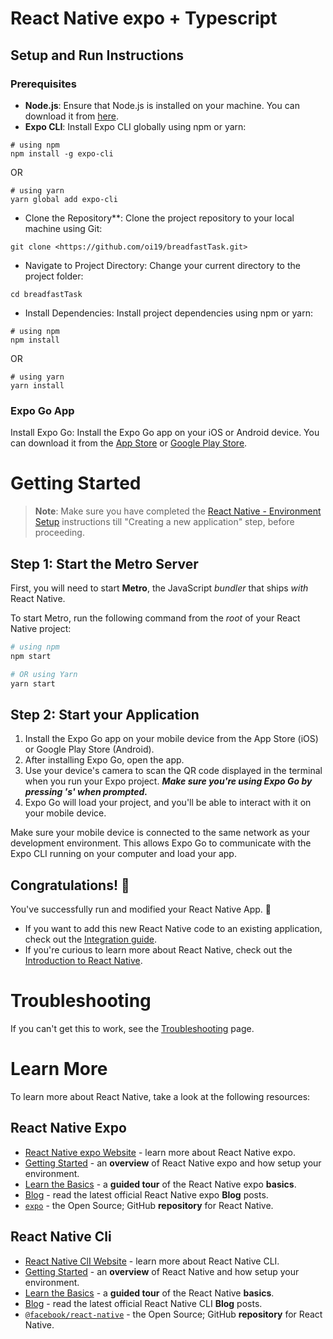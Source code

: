 # React Native expo + Typescript

## Setup and Run Instructions

### Prerequisites

- **Node.js**: Ensure that Node.js is installed on your machine. You can download it from [here](https://nodejs.org/).
- **Expo CLI**: Install Expo CLI globally using npm or yarn:

```shell script
# using npm
npm install -g expo-cli
```

OR

```shell script
# using yarn
yarn global add expo-cli
```

- Clone the Repository\*\*: Clone the project repository to your local machine using Git:

```shell script
git clone <https://github.com/oi19/breadfastTask.git>
```

- Navigate to Project Directory: Change your current directory to the project folder:

```shell script
cd breadfastTask
```

- Install Dependencies: Install project dependencies using npm or yarn:

```shell script
# using npm
npm install
```

OR

```shell script
# using yarn
yarn install
```

### Expo Go App

Install Expo Go: Install the Expo Go app on your iOS or Android device. You can download it from the [App Store](https://apps.apple.com/us/app/expo-go/id982107779) or [Google Play Store](https://play.google.com/store/apps/details?id=host.exp.exponent&hl=en&gl=US).

# Getting Started

> **Note**: Make sure you have completed the [React Native - Environment Setup](https://reactnative.dev/docs/environment-setup) instructions till "Creating a new application" step, before proceeding.

## Step 1: Start the Metro Server

First, you will need to start **Metro**, the JavaScript _bundler_ that ships _with_ React Native.

To start Metro, run the following command from the _root_ of your React Native project:

```bash
# using npm
npm start

# OR using Yarn
yarn start
```

## Step 2: Start your Application

1. Install the Expo Go app on your mobile device from the App Store (iOS) or Google Play Store (Android).
2. After installing Expo Go, open the app.
3. Use your device's camera to scan the QR code displayed in the terminal when you run your Expo project. **_Make sure you're using Expo Go by pressing 's' when prompted._**
4. Expo Go will load your project, and you'll be able to interact with it on your mobile device.

Make sure your mobile device is connected to the same network as your development environment. This allows Expo Go to communicate with the Expo CLI running on your computer and load your app.

## Congratulations! :tada:

You've successfully run and modified your React Native App. :partying_face:

- If you want to add this new React Native code to an existing application, check out the [Integration guide](https://reactnative.dev/docs/integration-with-existing-apps).
- If you're curious to learn more about React Native, check out the [Introduction to React Native](https://reactnative.dev/docs/getting-started).

# Troubleshooting

If you can't get this to work, see the [Troubleshooting](https://reactnative.dev/docs/troubleshooting) page.

# Learn More

To learn more about React Native, take a look at the following resources:

## React Native Expo

- [React Native expo Website](https://expo.dev/) - learn more about React Native expo.
- [Getting Started](https://docs.expo.dev/get-started/installation/) - an **overview** of React Native expo and how setup your environment.
- [Learn the Basics](https://docs.expo.dev/tutorial/introduction/) - a **guided tour** of the React Native expo **basics**.
- [Blog](https://blog.expo.dev/) - read the latest official React Native expo **Blog** posts.
- [`expo`](https://github.com/expo/expo) - the Open Source; GitHub **repository** for React Native.

## React Native Cli

- [React Native ClI Website](https://reactnative.dev) - learn more about React Native CLI.
- [Getting Started](https://reactnative.dev/docs/environment-setup) - an **overview** of React Native and how setup your environment.
- [Learn the Basics](https://reactnative.dev/docs/getting-started) - a **guided tour** of the React Native **basics**.
- [Blog](https://reactnative.dev/blog) - read the latest official React Native CLI **Blog** posts.
- [`@facebook/react-native`](https://github.com/facebook/react-native) - the Open Source; GitHub **repository** for React Native.
